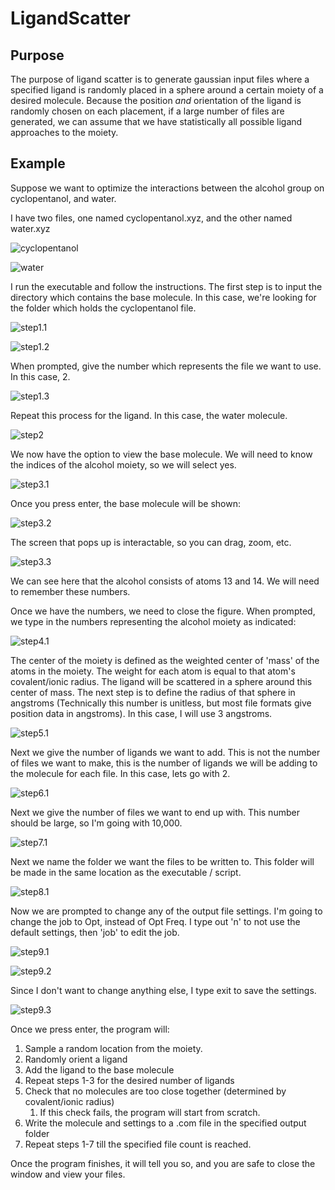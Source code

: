 # LigandScatter

## Purpose

The purpose of ligand scatter is to generate gaussian input files where a specified ligand is randomly placed in a
sphere around a certain moiety of a desired molecule. Because the position *and* orientation of the ligand is randomly
chosen on each placement, if a large number of files are generated, we can assume that we have statistically all
possible ligand approaches to the moiety.

## Example

Suppose we want to optimize the interactions between the alcohol group on cyclopentanol, and water.

I have two files, one named cyclopentanol.xyz, and the other named water.xyz

![cyclopentanol](https://puu.sh/I7rsW/b40f019ced.png)

![water](https://puu.sh/I7rrW/3296773133.png)

I run the executable and follow the instructions. The first step is to input the directory which contains the base
molecule. In this case, we're looking for the folder which holds the cyclopentanol file.

![step1.1](https://puu.sh/I7rU6/f4e1fe1516.png)

![step1.2](https://puu.sh/I7rVk/38ad5729b9.png)

When prompted, give the number which represents the file we want to use. In this case, 2.

![step1.3](https://puu.sh/I7rVO/5072cabffc.png)

Repeat this process for the ligand. In this case, the water molecule.

![step2](https://puu.sh/I7rX9/4a6b404de8.png)

We now have the option to view the base molecule. We will need to know the indices of the alcohol moiety, so we will
select yes.

![step3.1](https://puu.sh/I7rYT/650232e50d.png)

Once you press enter, the base molecule will be shown:

![step3.2](https://puu.sh/I7rZf/3d51624eb4.png)

The screen that pops up is interactable, so you can drag, zoom, etc.

![step3.3](https://puu.sh/I7rZF/39fd44dcf2.png)

We can see here that the alcohol consists of atoms 13 and 14. We will need to remember these numbers.

Once we have the numbers, we need to close the figure. When prompted, we type in the numbers representing the alcohol
moiety as indicated:

![step4.1](https://puu.sh/I7s2J/492c770333.png)

The center of the moiety is defined as the weighted center of 'mass' of the atoms in the moiety. The weight for each
atom is equal to that atom's covalent/ionic radius. The ligand will be scattered in a sphere around this center of mass.
The next step is to define the radius of that sphere in angstroms (Technically this number is unitless, but most file
formats give position data in angstroms). In this case, I will use 3 angstroms.

![step5.1](https://puu.sh/I7s7M/66084fd799.png)

Next we give the number of ligands we want to add. This is not the number of files we want to make, this is the number
of ligands we will be adding to the molecule for each file. In this case, lets go with 2.

![step6.1](https://puu.sh/I7s8J/94771369bb.png)

Next we give the number of files we want to end up with. This number should be large, so I'm going with 10,000.

![step7.1](https://puu.sh/I7s9Y/f706b04fdb.png)

Next we name the folder we want the files to be written to. This folder will be made in the same location as the
executable / script.

![step8.1](https://puu.sh/I7saS/532a7f0e95.png)

Now we are prompted to change any of the output file settings. I'm going to change the job to Opt, instead of Opt Freq.
I type out 'n' to not use the default settings, then 'job' to edit the job.

![step9.1](https://puu.sh/I7sHE/0baf5d89b4.png)

![step9.2](https://puu.sh/I7sHW/3bd1e4810e.png)

Since I don't want to change anything else, I type exit to save the settings.

![step9.3](https://puu.sh/I7sIh/54ed823b00.png)

Once we press enter, the program will:

1. Sample a random location from the moiety.
2. Randomly orient a ligand
3. Add the ligand to the base molecule
4. Repeat steps 1-3 for the desired number of ligands
5. Check that no molecules are too close together (determined by covalent/ionic radius)
    1. If this check fails, the program will start from scratch.
6. Write the molecule and settings to a .com file in the specified output folder
7. Repeat steps 1-7 till the specified file count is reached.

Once the program finishes, it will tell you so, and you are safe to close the window and view your files.
